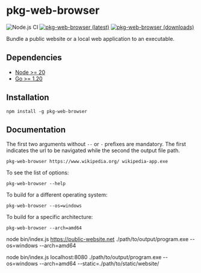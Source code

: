 # pkg-web-browser

![Node.js CI](https://github.com/memob0x/pkg-web-browser/workflows/Node.js%20CI/badge.svg)
[![pkg-web-browser (latest)](https://img.shields.io/npm/v/pkg-web-browser/latest.svg)](https://www.npmjs.com/package/pkg-web-browser)
[![pkg-web-browser (downloads)](https://img.shields.io/npm/dy/pkg-web-browser.svg)](https://www.npmjs.com/package/pkg-web-browser)

Bundle a public website or a local web application to an executable.

## Dependencies

* [Node >= 20](https://nodejs.org/en/download)
* [Go >= 1.20](https://go.dev/dl/)

## Installation

```console
npm install -g pkg-web-browser
```

## Documentation

The first two arguments without `--` or `-` prefixes are mandatory. The first indicates the url to be navigated while the second the output file path.

```console
pkg-web-browser https://www.wikipedia.org/ wikipedia-app.exe
```

To see the list of options:

```console
pkg-web-browser --help
```

To build for a different operating system:

```console
pkg-web-browser --os=windows
```

To build for a specific architecture:

```console
pkg-web-browser --arch=amd64
```

node bin/index.js <https://public-website.net> ./path/to/output/program.exe --os=windows --arch=amd64

node bin/index.js localhost:8080 ./path/to/output/program.exe --os=windows --arch=amd64 --static=./path/to/static/website/
